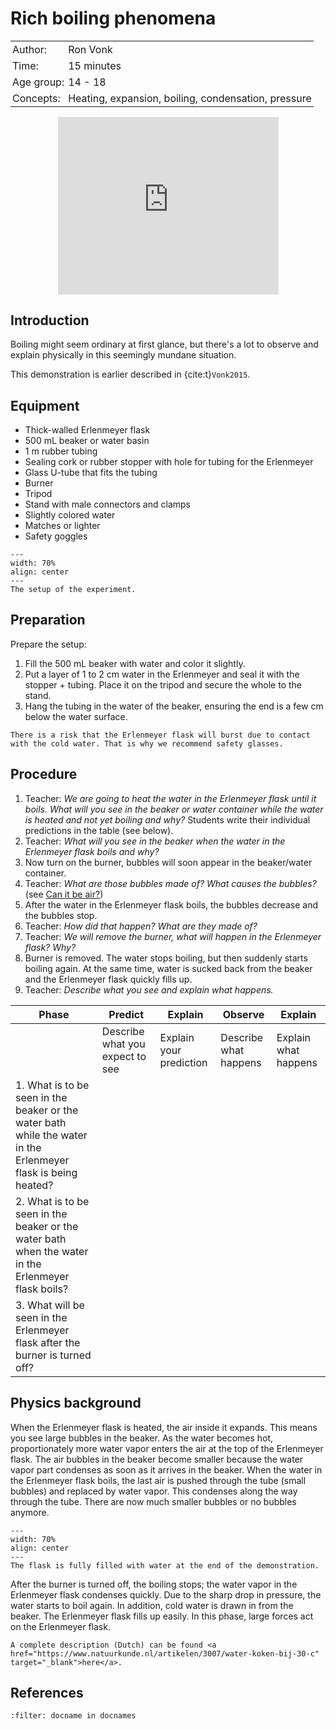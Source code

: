 # Rich boiling phenomena

<table style="width: 100%; border-collapse: collapse; border: none;">
    <tr style="background-color: var(--background-color);">  
        <td style="text-align: left; padding: 3px; border: none; color: var(--text-color)">Author:</td>
        <td style="text-align: left; padding: 3px; border: none; color: var(--text-color)">Ron Vonk</td>
    </tr>
    <tr style="background-color: var(--background-color);"> 
        <td style="text-align: left; padding: 3px; border: none; color: var(--text-color)">Time:</td>
        <td style="text-align: left; padding: 3px; border: none; color: var(--text-color)">15 minutes</td>
    </tr>
    <tr style="background-color: var(--background-color);"> 
        <td style="text-align: left; padding: 3px; border: none; color: var(--text-color)">Age group:</td>
        <td style="text-align: left; padding: 3px; border: none; color: var(--text-color)">14 - 18</td>
    </tr>
    <tr style="background-color: var(--background-color);"> 
        <td style="text-align: left; padding: 3px; border: none; color: var(--text-color)">Concepts:</td>
        <td style="text-align: left; padding: 3px; border: none; color: var(--text-color)">Heating, expansion, boiling, condensation, pressure</td>
    </tr>
</table>

<div style="display: flex; justify-content: center;">
    <div style="position: relative; width: 70%; height: 0; padding-bottom: 56.25%;">
        <iframe
            src="https://www.youtube.com/embed/8hTPYkltneI?si=AQajoukiTaT-gLeU"
            style="position: absolute; top: 0; left: 0; width: 100%; height: 100%;"
            frameborder="0"
            allow="accelerometer; autoplay; clipboard-write; encrypted-media; gyroscope; picture-in-picture"
            allowfullscreen
        ></iframe>
    </div>
</div>

## Introduction
Boiling might seem ordinary at first glance, but there's a lot to observe and explain physically in this seemingly mundane situation.

This demonstration is earlier described in {cite:t}`Vonk2015`.

## Equipment
- Thick-walled Erlenmeyer flask
- 500 mL beaker or water basin
- 1 m rubber tubing
- Sealing cork or rubber stopper with hole for tubing for the Erlenmeyer
- Glass U-tube that fits the tubing
- Burner
- Tripod
- Stand with male connectors and clamps
- Slightly colored water
- Matches or lighter
- Safety goggles

```{figure} demo36_figure1.jpg
---
width: 70%
align: center
---
The setup of the experiment.
```

## Preparation
Prepare the setup:
1. Fill the 500 mL beaker with water and color it slightly.
2. Put a layer of 1 to 2 cm water in the Erlenmeyer and seal it with the stopper + tubing. Place it on the tripod and secure the whole to the stand.
3. Hang the tubing in the water of the beaker, ensuring the end is a few cm below the water surface.

```{warning}
There is a risk that the Erlenmeyer flask will burst due to contact with the cold water. That is why we recommend safety glasses.
```

## Procedure
1. Teacher: *We are going to heat the water in the Erlenmeyer flask until it boils. What will you see in the beaker or water container while the water is heated and not yet boiling and why?* Students write their individual predictions in the table (see below).
2. Teacher: *What will you see in the beaker when the water in the Erlenmeyer flask boils and why?*
3. Now turn on the burner, bubbles will soon appear in the beaker/water container.
4. Teacher: *What are those bubbles made of? What causes the bubbles?* (see [Can it be air?](../demo09/demo09.md))
5. After the water in the Erlenmeyer flask boils, the bubbles decrease and the bubbles stop. 
6. Teacher: *How did that happen? What are they made of?*
7. Teacher: *We will remove the burner, what will happen in the Erlenmeyer flask? Why?*
7. Burner is removed. The water stops boiling, but then suddenly starts boiling again. At the same time, water is sucked back from the beaker and the Erlenmeyer flask quickly fills up.
8. Teacher: *Describe what you see and explain what happens.*


Phase| Predict                                | Explain                                 | Observe                                | Explain                                |
|--|----------------------------------------|-----------------------------------------|----------------------------------------|----------------------------------------|
| | Describe what you expect to see        | Explain your prediction                 | Describe what happens                  | Explain what happens                   |
| 1. What is to be seen in the beaker or the water bath while the water in the Erlenmeyer flask is being heated? |                 |                        |                                        |                                        |
| 2. What is to be seen in the beaker or the water bath when the water in the Erlenmeyer flask boils? |                 |                        |                                        |                                        |
| 3. What will be seen in the Erlenmeyer flask after the burner is turned off? |                  |                       |                                        |                                        |

## Physics background
When the Erlenmeyer flask is heated, the air inside it expands. This means you see large bubbles in the beaker. As the water becomes hot, proportionately more water vapor enters the air at the top of the Erlenmeyer flask. The air bubbles in the beaker become smaller because the water vapor part condenses as soon as it arrives in the beaker. When the water in the Erlenmeyer flask boils, the last air is pushed  through the tube (small bubbles) and replaced by water vapor. This condenses along the way through the tube. There are now much smaller bubbles or no bubbles anymore.

```{figure} demo36_figure2.jpg
---
width: 70%
align: center
---
The flask is fully filled with water at the end of the demonstration. 
```

After the burner is turned off, the boiling stops; the water vapor in the Erlenmeyer flask condenses quickly. Due to the sharp drop in pressure, the water starts to boil again. In addition, cold water is drawn in from the beaker. The Erlenmeyer flask fills up easily. In this phase, large forces act on the Erlenmeyer flask. 

```{tip}
A complete description (Dutch) can be found <a href="https://www.natuurkunde.nl/artikelen/3007/water-koken-bij-30-c" target="_blank">here</a>.
```

## References
```{bibliography}
:filter: docname in docnames
```